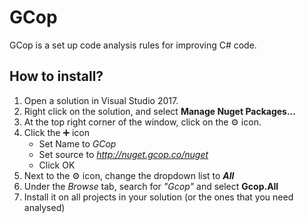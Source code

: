 # GCop
GCop is a set up code analysis rules for improving C# code.


## How to install?
1. Open a solution in Visual Studio 2017.
2. Right click on the solution, and select **Manage Nuget Packages...**
3. At the top right corner of the window, click on the ⚙ icon.
4. Click the ➕ icon
   - Set Name to *GCop*
   - Set source to *http://nuget.gcop.co/nuget*
   - Click OK
5. Next to the ⚙ icon, change the dropdown list to ***All***
6. Under the *Browse* tab, search for *"Gcop"* and select **Gcop.All**
7. Install it on all projects in your solution (or the ones that you need analysed)


